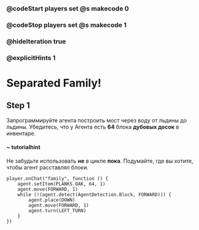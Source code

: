 ### @codeStart players set @s makecode 0
### @codeStop players set @s makecode 1

### @hideIteration true 
### @explicitHints 1


# Separated Family!

## Step 1
Запрограммируйте агента построить мост через воду от льдины до льдины. Убедитесь, что у Агента есть **64** блока **дубовых досок** в инвентаре.

#### ~ tutorialhint 
Не забудьте использовать **не** в цикле **пока**. Подумайте, где вы хотите, чтобы агент расставлял блоки.


```ghost
player.onChat("family", function () {
    agent.setItem(PLANKS_OAK, 64, 1)
    agent.move(FORWARD, 1)
    while (!(agent.detect(AgentDetection.Block, FORWARD))) {
        agent.place(DOWN)
        agent.move(FORWARD, 1)
        agent.turn(LEFT_TURN)
    }
})

``` 